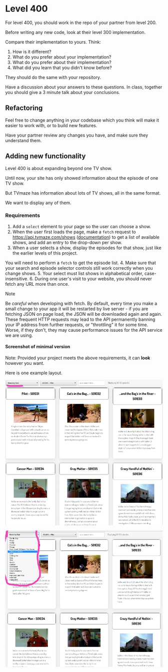 # Level 400

For level 400, you should work in the repo of your partner from level 200.

Before writing any new code, look at their level 300 implementation.

Compare their implementation to yours. Think:
1. How is it different?
2. What do you prefer about your implementation?
3. What do you prefer about their implementation?
4. What did you learn that you didn't know before?

They should do the same with your repository.

Have a discussion about your answers to these questions. In class, together you should give a 3 minute talk about your conclusions.

## Refactoring

Feel free to change anything in your codebase which you think will make it easier to work with, or to build new features.

Have your partner review any changes you have, and make sure they understand them.

## Adding new functionality

Level 400 is about expanding beyond one TV show.

Until now, your site has only showed information about the episode of one TV show.

But TVmaze has information about lots of TV shows, all in the same format.

We want to display any of them.

### Requirements

1. Add a `select` element to your page so the user can choose a show.
2. When the user first loads the page, make a `fetch` request to https://api.tvmaze.com/shows ([documentation](https://www.tvmaze.com/api#show-index)) to get a list of available shows, and add an entry to the drop-down per show.
3. When a user selects a show, display the episodes for that show, just like the earlier levels of this project.

  You will need to perform a `fetch` to get the episode list.
4. Make sure that your search and episode selector controls still work correctly when you change shows.
5. Your select must list shows in alphabetical order, case-insensitive.
6. During one user's visit to your website, you should never fetch any URL more than once.

> [!NOTE]  
> Be _careful_ when developing with fetch. By default, every time you make a small change to your app it will be restarted by live server - if you are fetching JSON on page load, the JSON will be downloaded again and again. These frequent HTTP requests may lead to the API permanently banning your IP address from further requests, or "throttling" it for some time. Worse, if they don't, they may cause performance issues for the API service we are using.

#### Screenshot of minimal version

Note: Provided your project meets the above requirements, it can **look** however you want.

Here is one example layout.

![Screenshot of a website with a drop-down list with the show "Breaking Bad" selected](example-screenshots/example-level-400-1.jpg)

![Screenshot of a website with a drop-down list showing multiple TV shows](example-screenshots/example-level-400-2.jpg)
